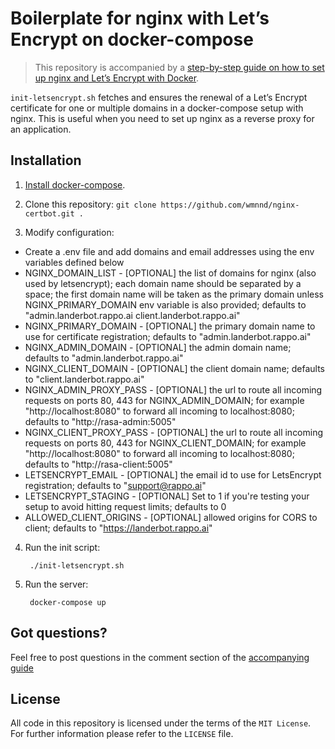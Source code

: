 # Boilerplate for nginx with Let’s Encrypt on docker-compose

> This repository is accompanied by a [step-by-step guide on how to
set up nginx and Let’s Encrypt with Docker](https://medium.com/@pentacent/nginx-and-lets-encrypt-with-docker-in-less-than-5-minutes-b4b8a60d3a71).

`init-letsencrypt.sh` fetches and ensures the renewal of a Let’s
Encrypt certificate for one or multiple domains in a docker-compose
setup with nginx.
This is useful when you need to set up nginx as a reverse proxy for an
application.

## Installation
1. [Install docker-compose](https://docs.docker.com/compose/install/#install-compose).

2. Clone this repository: `git clone https://github.com/wmnnd/nginx-certbot.git .`

3. Modify configuration:
- Create a .env file and add domains and email addresses using the env variables defined below 
- NGINX_DOMAIN_LIST - [OPTIONAL] the list of domains for nginx (also used by letsencrypt); each domain name should be separated by a space; the first domain name will be taken as the primary domain unless NGINX_PRIMARY_DOMAIN env variable is also provided; defaults to "admin.landerbot.rappo.ai client.landerbot.rappo.ai"
- NGINX_PRIMARY_DOMAIN - [OPTIONAL] the primary domain name to use for certificate registration; defaults to "admin.landerbot.rappo.ai"
- NGINX_ADMIN_DOMAIN - [OPTIONAL] the admin domain name; defaults to "admin.landerbot.rappo.ai"
- NGINX_CLIENT_DOMAIN - [OPTIONAL] the client domain name; defaults to "client.landerbot.rappo.ai"
- NGINX_ADMIN_PROXY_PASS - [OPTIONAL] the url to route all incoming requests on ports 80, 443 for NGINX_ADMIN_DOMAIN; for example "http://localhost:8080" to forward all incoming to localhost:8080; defaults to "http://rasa-admin:5005"
- NGINX_CLIENT_PROXY_PASS - [OPTIONAL] the url to route all incoming requests on ports 80, 443 for NGINX_CLIENT_DOMAIN; for example "http://localhost:8080" to forward all incoming to localhost:8080; defaults to "http://rasa-client:5005"
- LETSENCRYPT_EMAIL - [OPTIONAL] the email id to use for LetsEncrypt registration; defaults to "support@rappo.ai"
- LETSENCRYPT_STAGING - [OPTIONAL] Set to 1 if you're testing your setup to avoid hitting request limits; defaults to 0
- ALLOWED_CLIENT_ORIGINS - [OPTIONAL] allowed origins for CORS to client; defaults to "https://landerbot.rappo.ai"

4. Run the init script:

        ./init-letsencrypt.sh

5. Run the server:

        docker-compose up

## Got questions?
Feel free to post questions in the comment section of the [accompanying guide](https://medium.com/@pentacent/nginx-and-lets-encrypt-with-docker-in-less-than-5-minutes-b4b8a60d3a71)

## License
All code in this repository is licensed under the terms of the `MIT License`. For further information please refer to the `LICENSE` file.

